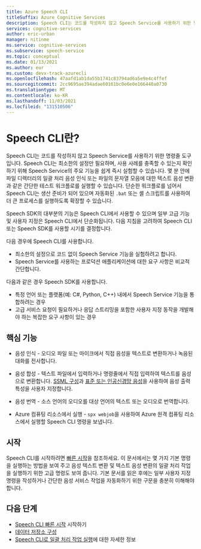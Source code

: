 ```yaml
---
title: Azure Speech CLI
titleSuffix: Azure Cognitive Services
description: Speech CLI는 코드를 작성하지 않고 Speech Service를 사용하기 위한 명령줄 도구입니다. Speech CLI는 최소한의 설정만 필요하며, 사용 사례를 충족할 수 있는지 확인하기 위해 Speech Service의 주요 기능을 쉽게 즉시 실험할 수 있습니다.
services: cognitive-services
author: eric-urban
manager: nitinme
ms.service: cognitive-services
ms.subservice: speech-service
ms.topic: conceptual
ms.date: 01/13/2021
ms.author: eur
ms.custom: devx-track-azurecli
ms.openlocfilehash: 47aafd1ab1da55b1741c83794ad6a5e9e4c4ffef
ms.sourcegitcommit: 2cc9695ae394adae60161bc0e6e0e166440a0730
ms.translationtype: MT
ms.contentlocale: ko-KR
ms.lasthandoff: 11/03/2021
ms.locfileid: "131510506"
---
```

# <a name="what-is-the-speech-cli"></a>Speech CLI란?

Speech CLI는 코드를 작성하지 않고 Speech Service를 사용하기 위한 명령줄 도구입니다. Speech CLI는 최소한의 설정만 필요하며, 사용 사례를 충족할 수 있는지 확인하기 위해 Speech Service의 주요 기능을 쉽게 즉시 실험할 수 있습니다. 몇 분 안에 파일 디렉터리의 일괄 처리 음성 인식 또는 파일의 문자열 모음에 대한 텍스트 음성 변환과 같은 간단한 테스트 워크플로를 실행할 수 있습니다. 단순한 워크플로를 넘어서 Speech CLI는 생산 준비가 되어 있으며 자동화된 `.bat` 또는 셸 스크립트를 사용하여 더 큰 프로세스를 실행하도록 확장할 수 있습니다.

Speech SDK의 대부분의 기능은 Speech CLI에서 사용할 수 있으며 일부 고급 기능 및 사용자 지정은 Speech CLI에서 단순화됩니다. 다음 지침을 고려하여 Speech CLI 또는 Speech SDK를 사용할 시기를 결정합니다.

다음 경우에 Speech CLI를 사용합니다.
* 최소한의 설정으로 코드 없이 Speech Service 기능을 실험하려고 합니다.
* Speech Service를 사용하는 프로덕션 애플리케이션에 대한 요구 사항은 비교적 간단합니다.

다음과 같은 경우 Speech SDK를 사용합니다.
* 특정 언어 또는 플랫폼(예: C#, Python, C++) 내에서 Speech Service 기능을 통합하려는 경우
* 고급 서비스 요청이 필요하거나 응답 스트리밍을 포함한 사용자 지정 동작을 개발해야 하는 복잡한 요구 사항이 있는 경우

## <a name="core-features"></a>핵심 기능

* 음성 인식 - 오디오 파일 또는 마이크에서 직접 음성을 텍스트로 변환하거나 녹음된 대화를 전사합니다.

* 음성 합성 - 텍스트 파일에서 입력하거나 명령줄에서 직접 입력하여 텍스트를 음성으로 변환합니다. [SSML 구성](speech-synthesis-markup.md)과 [표준 또는 인공신경망 음성](speech-synthesis-markup.md#neural-and-custom-voices)을 사용하여 음성 출력 특성을 사용자 지정합니다.

* 음성 번역 - 소스 언어의 오디오를 대상 언어의 텍스트 또는 오디오로 번역합니다.

* Azure 컴퓨팅 리소스에서 실행 - `spx webjob`을 사용하여 Azure 원격 컴퓨팅 리소스에서 실행할 Speech CLI 명령을 보냅니다.

## <a name="get-started"></a>시작

Speech CLI를 시작하려면 [빠른 시작](spx-basics.md)을 참조하세요. 이 문서에서는 몇 가지 기본 명령을 실행하는 방법을 보여 주고 음성 텍스트 변환 및 텍스트 음성 변환의 일괄 처리 작업을 실행하기 위한 고급 명령도 보여 줍니다. 기본 문서를 읽은 후에는 일부 사용자 지정 명령을 작성하거나 간단한 음성 서비스 작업을 자동화하기 위한 구문을 충분히 이해해야 합니다.

## <a name="next-steps"></a>다음 단계

- [Speech CLI 빠른 시작](spx-basics.md) 시작하기
- [데이터 저장소 구성](./spx-data-store-configuration.md)
- [Speech CLI로 일괄 처리 작업 실행](./spx-batch-operations.md)에 대한 자세한 정보
